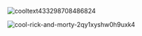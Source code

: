 ![cooltext433298708486824](https://user-images.githubusercontent.com/119009502/230613376-4c734e6a-f31a-4223-b8ba-da9b15ee961d.png)


![cool-rick-and-morty-2qy1xyshw0h9uxk4](https://user-images.githubusercontent.com/119009502/230543192-347ed76b-f510-4e8f-8060-0ace4fec13f0.jpg)
